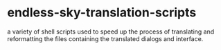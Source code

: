 # endless-sky-translation-scripts
a variety of shell scripts used to speed up the process of translating and reformatting the files containing the translated dialogs and interface.
